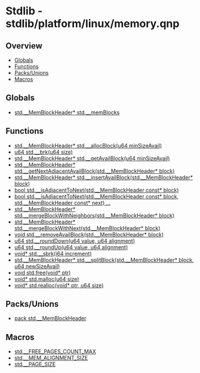 
# Stdlib - stdlib/platform/linux/memory.qnp

## Overview
 - [Globals](#globals)
 - [Functions](#functions)
 - [Packs/Unions](#packs-unions)
 - [Macros](#macros)


## Globals
 - [std.__MemBlockHeader* std.__memBlocks]()

## Functions
 - [std.__MemBlockHeader* std.__allocBlock(u64 minSizeAvail)]()
 - [u64 std.__brk(u64 size)]()
 - [std.__MemBlockHeader* std.__getAvailBlock(u64 minSizeAvail)]()
 - [std.__MemBlockHeader* std.__getNextAdjacentAvailBlock(std.__MemBlockHeader* block)]()
 - [std.__MemBlockHeader* std.__insertAvailBlock(std.__MemBlockHeader* block)]()
 - [bool std.__isAdjacentToNext(std.__MemBlockHeader const* block)]()
 - [bool std.__isAdjacentToNext(std.__MemBlockHeader const* block, std.__MemBlockHeader const* next) ...]()
 - [std.__MemBlockHeader* std.__mergeBlockWithNeighbors(std.__MemBlockHeader* block)]()
 - [std.__MemBlockHeader* std.__mergeBlockWithNext(std.__MemBlockHeader* block)]()
 - [void std.__removeAvailBlock(std.__MemBlockHeader* block)]()
 - [u64 std.__roundDown(u64 value, u64 alignment)]()
 - [u64 std.__roundUp(u64 value, u64 alignment)]()
 - [void* std.__sbrk(i64 increment)]()
 - [std.__MemBlockHeader* std.__splitBlock(std.__MemBlockHeader* block, u64 newSizeAvail)]()
 - [void std.free(void* ptr)]()
 - [void* std.malloc(u64 size)]()
 - [void* std.realloc(void* ptr, u64 size)]()

## Packs/Unions
 - [pack std.__MemBlockHeader]()

## Macros
 - [std.__FREE_PAGES_COUNT_MAX]()
 - [std.__MEM_ALIGNMENT_SIZE]()
 - [std.__PAGE_SIZE]()

